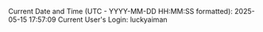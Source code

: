 Current Date and Time (UTC - YYYY-MM-DD HH:MM:SS formatted): 2025-05-15 17:57:09
Current User's Login: luckyaiman
